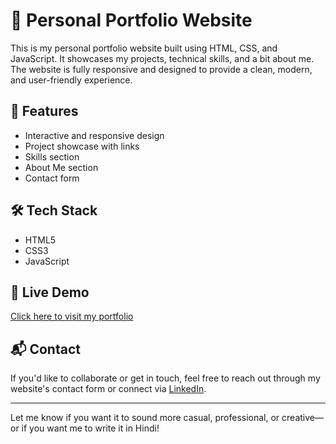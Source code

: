 # 🌟 Personal Portfolio Website

This is my personal portfolio website built using HTML, CSS, and JavaScript. It showcases my projects, technical skills, and a bit about me. The website is fully responsive and designed to provide a clean, modern, and user-friendly experience.

## 🚀 Features
- Interactive and responsive design
- Project showcase with links
- Skills section
- About Me section
- Contact form

## 🛠️ Tech Stack
- HTML5
- CSS3
- JavaScript

## 📍 Live Demo
[Click here to visit my portfolio](http://127.0.0.1:5501/index.html)

## 📬 Contact
If you'd like to collaborate or get in touch, feel free to reach out through my website's contact form or connect via [LinkedIn](https://linkedin.com/in/yourusername).

---

Let me know if you want it to sound more casual, professional, or creative—or if you want me to write it in Hindi!
